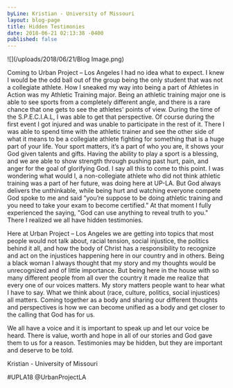 ```yaml
---
byLine: Kristian - University of Missouri
layout: blog-page
title: Hidden Testimonies
date: 2018-06-21 02:13:38 -0400
published: false
---
```

![](/uploads/2018/06/21/Blog Image.png)

Coming to Urban Project – Los Angeles I had no idea what to expect. I knew I would be the odd ball out of the group being the only student that was not a collegiate athlete. How I sneaked my way into being a part of Athletes in Action was my Athletic Training major. Being an athletic training major one is able to see sports from a completely different angle, and there is a rare chance that one gets to see the athletes' points of view.  During the time of the S.P.E.C.I.A.L, I was able to get that perspective. Of course during the first event I got injured and was unable to participate in the rest of it. There I was able to spend time with the athletic trainer and see the other side of what it means to be a collegiate athlete fighting for something that is a huge part of your life. Your sport matters, it’s a part of who you are, it shows your God given talents and gifts. Having the ability to play a sport is a blessing, and we are able to show strength through pushing past hurt, pain, and anger for the goal of glorifying God. I say all this to come to this point. I was wondering what would I, a non-collegiate athlete who did not think athletic training was a part of her future, was doing here at UP-LA. But God always delivers the unthinkable, while being hurt and watching everyone compete God spoke to me and said “you’re suppose to be doing athletic training and you need to take your exam to become certified.” At that moment I fully experienced the saying, "God can use anything to reveal truth to you." There I realized we all have hidden testimonies.

Here at Urban Project – Los Angeles we are getting into topics that most people would not talk about, racial tension, social injustice, the politics behind it all, and how the body of Christ has a responsibility to recognize and act on the injustices happening here in our country and in others. Being a black woman I always thought that my story and my thoughts would be unrecognized and of little importance. But being here in the house with so many different people from all over the country it made me realize that every one of our voices matters. My story matters people want to hear what I have to say. What we think about (race, culture, politics, social injustices) all matters. Coming together as a body and sharing our different thoughts and perspectives is how we can become unified as a body and get closer to the calling that God has for us.

We all have a voice and it is important to speak up and let our voice be heard. There is value, worth and hope in all of our stories and God gave them to us for a reason. Testimonies may be hidden, but they are important and deserve to be told.

Kristian - University of Missouri

\#UPLA18 @UrbanProjectLA